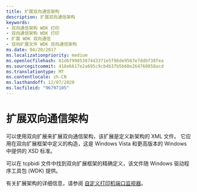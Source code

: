 ```yaml
---
title: 扩展双向通信架构
description: 扩展双向通信架构
keywords:
- 双向通信架构 WDK 打印
- 双向通信架构 WDK 打印
- 扩展 WDK 双向通信
- 双向扩展文件 WDK 双向通信架构
ms.date: 04/20/2017
ms.localizationpriority: medium
ms.openlocfilehash: 81d6f99853874d3371e5f96de9567e7ddbf38fea
ms.sourcegitcommit: 418e6617e2a695c9cb4b37b5b60e264760858acd
ms.translationtype: MT
ms.contentlocale: zh-CN
ms.lasthandoff: 12/07/2020
ms.locfileid: "96797105"
---
```

# <a name="extending-the-bidi-communication-schema"></a>扩展双向通信架构


可以使用双向扩展来扩展双向通信架构，该扩展是定义新架构的 XML 文件。 它应用在双向扩展框架中定义的构造，这是 Windows Vista 和更高版本的 Windows 中提供的 XSD 标准。

可以在 tcpbidi 文件中找到双向扩展框架的精确定义，该文件随 Windows 驱动程序工具包 (WDK) 提供。

有关扩展架构的详细信息，请参阅 [自定义打印机端口监视器](customizing-the-printer-port-monitors.md)。

 

 




